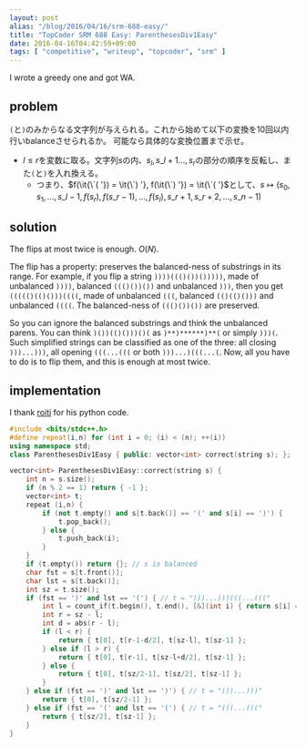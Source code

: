 ```yaml
---
layout: post
alias: "/blog/2016/04/16/srm-688-easy/"
title: "TopCoder SRM 688 Easy: ParenthesesDiv1Easy"
date: 2016-04-16T04:42:59+09:00
tags: [ "competitive", "writeup", "topcoder", "srm" ]
---
```


I wrote a greedy one and got WA.

## problem

`(`と`)`のみからなる文字列が与えられる。これから始めて以下の変換を$10$回以内行いbalanceさせられるか。
可能なら具体的な変換位置まで示せ。

-   $l \le r$を変数に取る。文字列$s$の内、$s_l, s\_{l+1} \dots, s_r$の部分の順序を反転し、また`(`と`)`を入れ換える。
    -   つまり、$f(\it{\`( '}) = \it{\`) '}, f(\it{\`) '}) = \it{\`( '}$として、$s \mapsto ( s_0, s_1, \dots, s\_{l-1}, f(s_r), f(s\_{r-1}), \dots, f(s_l), s\_{r+1}, s\_{r+2}, \dots, s\_{n-1} )$

## solution

The flips at most twice is enough. $O(N)$.

The flip has a property: preserves the balanced-ness of substrings in its range.
For example, if you flip a string `))))((()())()))))`, made of unbalanced `))))`, balanced `((()())())` and unbalanced `)))`, then you get `((((()(()()))((((`, made of unbalanced `(((`, balanced `(()(()()))` and unbalanced `((((`. The balanced-ness of `((()())())` are preserved.

So you can ignore the balanced substrings and think the unbalanced parens.
You can think `)())(()()))()(` as `)**)******)**(` or simply `)))(`.
Such simplified strings can be classified as one of the three: all closing `)))...)))`, all opening `(((...(((` or both `)))...)(((...(`.
Now, all you have to do is to flip them, and this is enough at most twice.

## implementation

I thank [roiti](https://twitter.com/roiti46) for his python code.

``` c++
#include <bits/stdc++.h>
#define repeat(i,n) for (int i = 0; (i) < (n); ++(i))
using namespace std;
class ParenthesesDiv1Easy { public: vector<int> correct(string s); };

vector<int> ParenthesesDiv1Easy::correct(string s) {
    int n = s.size();
    if (n % 2 == 1) return { -1 };
    vector<int> t;
    repeat (i,n) {
        if (not t.empty() and s[t.back()] == '(' and s[i] == ')') {
            t.pop_back();
        } else {
            t.push_back(i);
        }
    }
    if (t.empty()) return {}; // s is balanced
    char fst = s[t.front()];
    char lst = s[t.back()];
    int sz = t.size();
    if (fst == ')' and lst == '(') { // t = ")))...)))(((...((("
        int l = count_if(t.begin(), t.end(), [&](int i) { return s[i] == '('; });
        int r = sz - l;
        int d = abs(r - l);
        if (l < r) {
            return { t[0], t[r-1-d/2], t[sz-l], t[sz-1] };
        } else if (l > r) {
            return { t[0], t[r-1], t[sz-l+d/2], t[sz-1] };
        } else {
            return { t[0], t[sz/2-1], t[sz/2], t[sz-1] };
        }
    } else if (fst == ')' and lst == ')') { // t = ")))...)))"
        return { t[0], t[sz/2-1] };
    } else if (fst == '(' and lst == '(') { // t = "(((...((("
        return { t[sz/2], t[sz-1] };
    }
}
```
